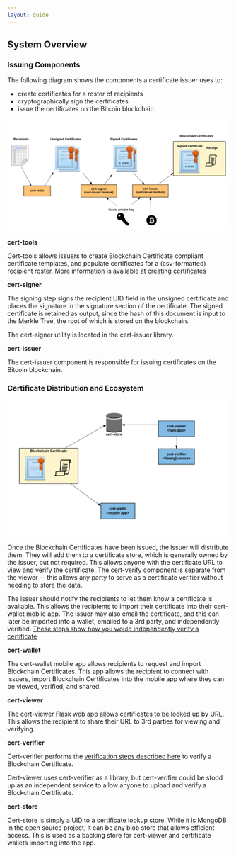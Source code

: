 ```yaml
---
layout: guide
---
```


## System Overview

### Issuing Components

The following diagram shows the components a certificate issuer uses to:

*   create certificates for a roster of recipients
*   cryptographically sign the certificates
*   issue the certificates on the Bitcoin blockchain

![](/assets/img/pictures/issuer-dataflow.png)

**cert-tools**

Cert-tools allows issuers to create Blockchain Certificate compliant certificate templates, and populate certificates for a (csv-formatted) recipient roster. More information is available at
[creating certificates](creating-certificates.html)

**cert-signer**

The signing step signs the recipient UID field in the unsigned certificate and places the signature in the signature section of the certificate. The signed certificate is retained as output, since the hash of this document is input to the Merkle Tree, the root of which is stored on the blockchain.

The cert-signer utility is located in the cert-issuer library. 

**cert-issuer**

The cert-issuer component is responsible for issuing certificates on the Bitcoin blockchain.

### Certificate Distribution and Ecosystem

![](/assets/img/pictures/cert-dataflow.png)

Once the Blockchain Certificates have been issued, the issuer will distribute them. They will add them to a certificate store, which is generally owned by the issuer, but not required. This allows anyone with the certificate URL to view and verify the certificate. The cert-verify component is separate from the viewer -- this allows any party to serve as a certificate verifier without needing to store the data. 

The issuer should notify the recipients to let them know a certificate is available. This allows the recipients to import their certificate into their cert-wallet mobile app. The issuer may also email the certificate, and this can later be imported into a wallet, emailed to a 3rd party, and independently verified. [These steps show how you would independently verify a certificate](verification-process.html)

**cert-wallet**

The cert-wallet mobile app allows recipients to request and import Blockchain Certificates. This app allows the recipient to connect with issuers, import Blockchain Certificates into the mobile app where they can be viewed, verified, and shared.

**cert-viewer**

The cert-viewer Flask web app allows certificates to be looked up by URL. This allows the recipient to share their URL to 3rd parties for viewing and verifying.

**cert-verifier**

Cert-verifier performs the [verification steps described here](verification-process.html) to verify a Blockchain Certificate.

Cert-viewer uses cert-verifier as a library, but cert-verifier could be stood up as an independent service to allow anyone to upload and verify a Blockchain Certificate.

**cert-store**

Cert-store is simply a UID to a certificate lookup store. While it is MongoDB in the open source project, it can be any blob store that allows efficient access. This is used as a backing store for cert-viewer and certificate wallets importing into the app.

